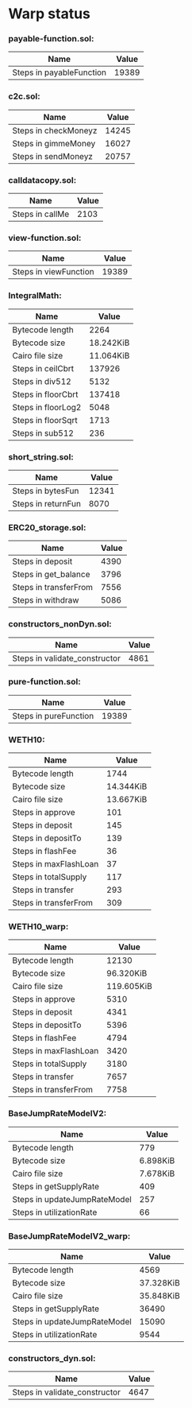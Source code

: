 # Warp status
### payable-function.sol:
| Name | Value |
| ----------- | ----------- |
| Steps in payableFunction | 19389 |
### c2c.sol:
| Name | Value |
| ----------- | ----------- |
| Steps in checkMoneyz | 14245 |
| Steps in gimmeMoney | 16027 |
| Steps in sendMoneyz | 20757 |
### calldatacopy.sol:
| Name | Value |
| ----------- | ----------- |
| Steps in callMe | 2103 |
### view-function.sol:
| Name | Value |
| ----------- | ----------- |
| Steps in viewFunction | 19389 |
### IntegralMath:
| Name | Value |
| ----------- | ----------- |
| Bytecode length | 2264 |
| Bytecode size | 18.242KiB |
| Cairo file size | 11.064KiB |
| Steps in ceilCbrt | 137926 |
| Steps in div512 | 5132 |
| Steps in floorCbrt | 137418 |
| Steps in floorLog2 | 5048 |
| Steps in floorSqrt | 1713 |
| Steps in sub512 | 236 |
### short_string.sol:
| Name | Value |
| ----------- | ----------- |
| Steps in bytesFun | 12341 |
| Steps in returnFun | 8070 |
### ERC20_storage.sol:
| Name | Value |
| ----------- | ----------- |
| Steps in deposit | 4390 |
| Steps in get_balance | 3796 |
| Steps in transferFrom | 7556 |
| Steps in withdraw | 5086 |
### constructors_nonDyn.sol:
| Name | Value |
| ----------- | ----------- |
| Steps in validate_constructor | 4861 |
### pure-function.sol:
| Name | Value |
| ----------- | ----------- |
| Steps in pureFunction | 19389 |
### WETH10:
| Name | Value |
| ----------- | ----------- |
| Bytecode length | 1744 |
| Bytecode size | 14.344KiB |
| Cairo file size | 13.667KiB |
| Steps in approve | 101 |
| Steps in deposit | 145 |
| Steps in depositTo | 139 |
| Steps in flashFee | 36 |
| Steps in maxFlashLoan | 37 |
| Steps in totalSupply | 117 |
| Steps in transfer | 293 |
| Steps in transferFrom | 309 |
### WETH10_warp:
| Name | Value |
| ----------- | ----------- |
| Bytecode length | 12130 |
| Bytecode size | 96.320KiB |
| Cairo file size | 119.605KiB |
| Steps in approve | 5310 |
| Steps in deposit | 4341 |
| Steps in depositTo | 5396 |
| Steps in flashFee | 4794 |
| Steps in maxFlashLoan | 3420 |
| Steps in totalSupply | 3180 |
| Steps in transfer | 7657 |
| Steps in transferFrom | 7758 |
### BaseJumpRateModelV2:
| Name | Value |
| ----------- | ----------- |
| Bytecode length | 779 |
| Bytecode size | 6.898KiB |
| Cairo file size | 7.678KiB |
| Steps in getSupplyRate | 409 |
| Steps in updateJumpRateModel | 257 |
| Steps in utilizationRate | 66 |
### BaseJumpRateModelV2_warp:
| Name | Value |
| ----------- | ----------- |
| Bytecode length | 4569 |
| Bytecode size | 37.328KiB |
| Cairo file size | 35.848KiB |
| Steps in getSupplyRate | 36490 |
| Steps in updateJumpRateModel | 15090 |
| Steps in utilizationRate | 9544 |
### constructors_dyn.sol:
| Name | Value |
| ----------- | ----------- |
| Steps in validate_constructor | 4647 |
